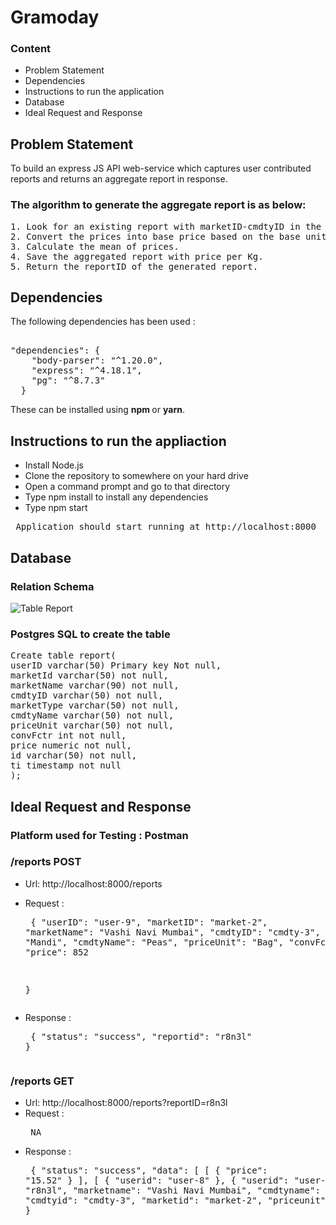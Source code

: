 # Gramoday

### Content
- Problem Statement
- Dependencies
- Instructions to run the application
- Database
- Ideal Request and Response


## Problem Statement
To build an express JS API web-service which captures user contributed
reports and returns an aggregate report in response.

### The algorithm to generate the aggregate report is as below:
<pre>
1. Look for an existing report with marketID-cmdtyID in the DB [1].
2. Convert the prices into base price based on the base unit [2]
3. Calculate the mean of prices.
4. Save the aggregated report with price per Kg.
5. Return the reportID of the generated report.
</pre>

## Dependencies
The following dependencies has been used :
<pre> 
"dependencies": {
    "body-parser": "^1.20.0",
    "express": "^4.18.1",
    "pg": "^8.7.3"
  }
</pre>

These can be installed using <b> npm </b> or <b>yarn</b>.

## Instructions to run the appliaction
- Install Node.js
- Clone the repository to somewhere on your hard drive
- Open a command prompt and go to that directory
- Type npm install to install any dependencies
- Type npm start

<pre> Application should start running at http://localhost:8000 </pre>

## Database

### Relation Schema
![Table Report](https://user-images.githubusercontent.com/61858752/172762538-34cb0906-4aa7-41a8-b544-4fa697dd3a98.png)

### Postgres SQL to create the table

<pre>
Create table report(
userID varchar(50) Primary key Not null,
marketId varchar(50) not null,
marketName varchar(90) not null,
cmdtyID varchar(50) not null,
marketType varchar(50) not null,
cmdtyName varchar(50) not null,
priceUnit varchar(50) not null,
convFctr int not null,
price numeric not null,
id varchar(50) not null,
ti timestamp not null
);
</pre>

## Ideal Request and Response

### Platform used for Testing : Postman

### /reports POST
- Url: http://localhost:8000/reports
- Request : <pre> {
    "userID": "user-9",
    "marketID": "market-2",
    "marketName": "Vashi Navi Mumbai",
    "cmdtyID": "cmdty-3",
    "marketType": "Mandi",
    "cmdtyName": "Peas",
    "priceUnit": "Bag",
      "convFctr": 50,
      "price": 852


  }
  </pre>
- Response : <pre>
{
    "status": "success",
    "reportid": "r8n3l"
}
</pre>


### /reports GET
- Url: http://localhost:8000/reports?reportID=r8n3l
- Request : <pre> 
NA
  </pre>
- Response : <pre>
{
    "status": "success",
    "data": [
        [
            {
                "price": "15.52"
            }
        ],
        [
            {
                "userid": "user-8"
            },
            {
                "userid": "user-9"
            }
        ],
        {
            "id": "r8n3l",
            "marketname": "Vashi Navi Mumbai",
            "cmdtyname": "Peas",
            "cmdtyid": "cmdty-3",
            "marketid": "market-2",
            "priceunit": "kg"
        }
    ]
}
</pre>

